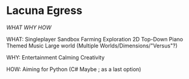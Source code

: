 # Lacuna Egress

*WHAT WHY HOW*


WHAT:
Singleplayer
Sandbox
Farming
Exploration
2D
Top-Down
Piano Themed Music
Large world (Multiple Worlds/Dimensions/"Versus"?)


WHY:
Entertainment
Calming
Creativity

HOW:
Aiming for Python (C# Maybe ; as a last option)